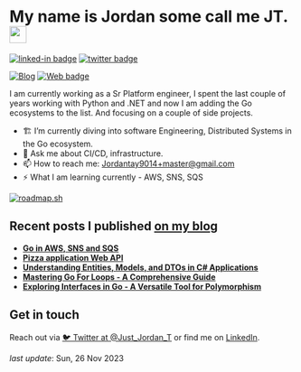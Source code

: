 <h1>My name is Jordan some call me JT.  <img src="https://github.com/egonelbre/gophers/blob/master/icon/typing-furiously.gif?raw=true" width="30"/> </h1>

[![linked-in badge](https://img.shields.io/badge/JordanTaylor-2088FF?style=flat&logo=linkedin)](https://www.linkedin.com/in/jordan-taylor-3555aba6/)
[![twitter badge](https://img.shields.io/badge/@Just_Jordan_T-2088FF?style=flat&logo=twitter)](https://twitter.com/Just_Jordan_T)
<!-- [![YT badge](https://img.shields.io/badge/YouTube-FF0000?style=flat&logo=youtube&logoColor=white)](https://www.youtube.com/channel/UCWMddXhNGWkzBYYS9cv-7Qg?view_as=subscriber) -->
[![Blog](https://img.shields.io/badge/Blog-2088FF?&style=flat&logo=blog&logoColor=white)](https://blog.justjordant.com)
[![Web badge](https://img.shields.io/badge/WebSite-30302f?style=flat&logo=google_chrome)](https://justjordant.com/)

I am currently working as a Sr Platform engineer, I spent the last couple of years working with Python and .NET and now I am adding the Go ecosystems to the list. And focusing on a couple of side projects.


- 🏗️ I’m currently diving into software Engineering, Distributed Systems in the Go ecosystem.
- 💬 Ask me about CI/CD, infrastructure.
- 📫 How to reach me: Jordantay9014+master@gmail.com
- ⚡ What I am learning currently - AWS, SNS, SQS

[![roadmap.sh](https://api.roadmap.sh/v1-badge/tall/6511ee923dc8db4c64bbde10?variant=dark)](https://roadmap.sh)

## Recent posts I published [on my blog](https://blog.justjordant.com)

- **[Go in AWS, SNS and SQS](https://justjordant.com/posts/go-aws-sns-sqs/)**
- **[Pizza application Web API](https://justjordant.com/posts/pizza-byte/)**
- **[Understanding Entities, Models, and DTOs in C# Applications](https://justjordant.com/posts/c-sharp-entity-model-dto/)**
- **[Mastering Go For Loops - A Comprehensive Guide](https://justjordant.com/posts/go-loops/)**
- **[Exploring Interfaces in Go - A Versatile Tool for Polymorphism](https://justjordant.com/posts/go-interfaces/)**

<!-- 
- **[Go in AWS, SNS and SQS](https://justjordant.com/posts/go-aws-sns-sqs/)** ()
- **[Pizza application Web API](https://justjordant.com/posts/pizza-byte/)** ()
- **[Understanding Entities, Models, and DTOs in C# Applications](https://justjordant.com/posts/c-sharp-entity-model-dto/)** ()
- **[Mastering Go For Loops - A Comprehensive Guide](https://justjordant.com/posts/go-loops/)** ()
- **[Exploring Interfaces in Go - A Versatile Tool for Polymorphism](https://justjordant.com/posts/go-interfaces/)** ()
 -->


## Get in touch

Reach out via [🐦 Twitter at @Just_Jordan_T](https://twitter.com/Just_Jordan_T) or find me on [LinkedIn](https://linkedin.com/in/justjordant).

_last update_: Sun, 26 Nov 2023
